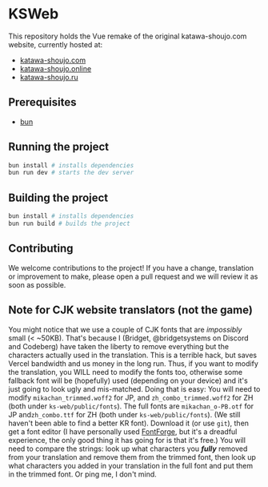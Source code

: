 # KSWeb
This repository holds the Vue remake of the original katawa-shoujo.com website, currently hosted at:
- [katawa-shoujo.com](https://katawa-shoujo.com/)
- [katawa-shoujo.online](https://katawa-shoujo.online/)
- [katawa-shoujo.ru](https://katawa-shoujo.ru/)


## Prerequisites
- [bun](https://bun.sh/)

## Running the project
```sh
bun install # installs dependencies
bun run dev # starts the dev server
```

## Building the project
```sh
bun install # installs dependencies
bun run build # builds the project
```

## Contributing
We welcome contributions to the project! If you have a change, translation or improvement to make, please open a pull request and we will review it as soon as possible.

## Note for CJK website translators (not the game)

You might notice that we use a couple of CJK fonts that are *impossibly* small (< ~50KB). That's because I (Bridget, @bridgetsystems on Discord and Codeberg) have taken the liberty to remove everything but the characters actually used in the translation. This is a terrible hack, but saves Vercel bandwidth and us money in the long run. 
Thus, if you want to modify the translation, you WILL need to modify the fonts too, otherwise some fallback font will be (hopefully) used (depending on your device) and it's just going to look ugly and mis-matched. Doing that is easy: You will need to modify `mikachan_trimmed.woff2` for JP, and `zh_combo_trimmed.woff2` for ZH (both under `ks-web/public/fonts`). The full fonts are `mikachan_o-PB.otf` for JP and`zh_combo.ttf` for ZH (both under `ks-web/public/fonts`). (We still haven't been able to find a better KR font). Download it (or use `git`), then get a font editor (I have personally used [FontForge](https://fontforge.org/en-US/), but it's a dreadful experience, the only good thing it has going for is that it's free.) You will need to compare the strings: look up what characters you ***fully*** removed from your translation and remove them from the trimmed font, then look up what characters you added in your translation in the full font and put them in the trimmed font. Or ping me, I don't mind.